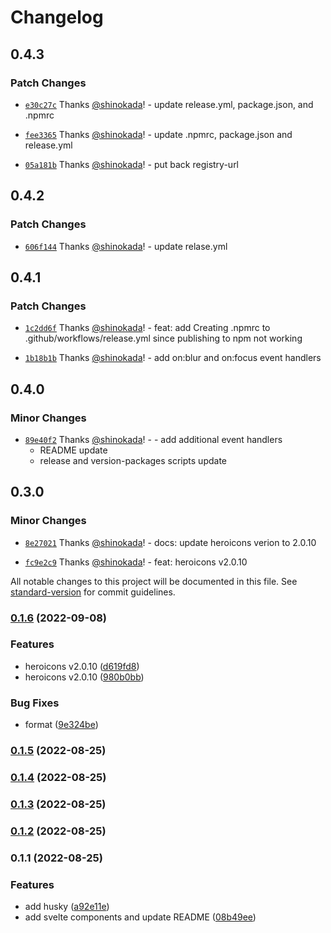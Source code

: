 # Changelog

## 0.4.3

### Patch Changes

- [`e30c27c`](https://github.com/shinokada/svelte-heros-v2/commit/e30c27c8fc08c67614a085346e9eace75206c795) Thanks [@shinokada](https://github.com/shinokada)! - update release.yml, package.json, and .npmrc

- [`fee3365`](https://github.com/shinokada/svelte-heros-v2/commit/fee336590af37e8ce6dca50979f4baf49c5b0620) Thanks [@shinokada](https://github.com/shinokada)! - update .npmrc, package.json and release.yml

- [`05a181b`](https://github.com/shinokada/svelte-heros-v2/commit/05a181b49d1dee63e6d58c9b7cb75a628f56f983) Thanks [@shinokada](https://github.com/shinokada)! - put back registry-url

## 0.4.2

### Patch Changes

- [`606f144`](https://github.com/shinokada/svelte-heros-v2/commit/606f144633bb23b997b972a215cc5b9b6581a3cc) Thanks [@shinokada](https://github.com/shinokada)! - update relase.yml

## 0.4.1

### Patch Changes

- [`1c2dd6f`](https://github.com/shinokada/svelte-heros-v2/commit/1c2dd6f5d39f94d981d81846c91312d365f75d96) Thanks [@shinokada](https://github.com/shinokada)! - feat: add Creating .npmrc to .github/workflows/release.yml since publishing to npm not working

- [`1b18b1b`](https://github.com/shinokada/svelte-heros-v2/commit/1b18b1bf46414065f6ee00b62da2ebd9ad6a9faf) Thanks [@shinokada](https://github.com/shinokada)! - add on:blur and on:focus event handlers

## 0.4.0

### Minor Changes

- [`89e40f2`](https://github.com/shinokada/svelte-heros-v2/commit/89e40f221829164079a7a0c890e305ac7bfef3f8) Thanks [@shinokada](https://github.com/shinokada)! - - add additional event handlers
  - README update
  - release and version-packages scripts update

## 0.3.0

### Minor Changes

- [`8e27021`](https://github.com/shinokada/svelte-heros-v2/commit/8e270212f820f700ff06b5c3029f3a19d23275e5) Thanks [@shinokada](https://github.com/shinokada)! - docs: update heroicons verion to 2.0.10

- [`fc9e2c9`](https://github.com/shinokada/svelte-heros-v2/commit/fc9e2c955f9e5856dfb0b8c5839c606909f94a71) Thanks [@shinokada](https://github.com/shinokada)! - feat: heroicons v2.0.10

All notable changes to this project will be documented in this file. See [standard-version](https://github.com/conventional-changelog/standard-version) for commit guidelines.

### [0.1.6](https://github.com/shinokada/svelte-heros-v2/compare/v0.1.5...v0.1.6) (2022-09-08)

### Features

- heroicons v2.0.10 ([d619fd8](https://github.com/shinokada/svelte-heros-v2/commit/d619fd8edfb59a0dab77b69488159f15b221d32b))
- heroicons v2.0.10 ([980b0bb](https://github.com/shinokada/svelte-heros-v2/commit/980b0bbcaf17868af5865345b89773812ff47fcd))

### Bug Fixes

- format ([9e324be](https://github.com/shinokada/svelte-heros-v2/commit/9e324bea69d1afc862f3cbb110ad150b8e93f6c3))

### [0.1.5](https://github.com/shinokada/svelte-heros-v2/compare/v0.1.4...v0.1.5) (2022-08-25)

### [0.1.4](https://github.com/shinokada/svelte-heros-v2/compare/v0.1.3...v0.1.4) (2022-08-25)

### [0.1.3](https://github.com/shinokada/svelte-heros-v2/compare/v0.1.2...v0.1.3) (2022-08-25)

### [0.1.2](https://github.com/shinokada/svelte-heros-v2/compare/v0.1.1...v0.1.2) (2022-08-25)

### 0.1.1 (2022-08-25)

### Features

- add husky ([a92e11e](https://github.com/shinokada/svelte-heros-v2/commit/a92e11e45908aa36cf95a84b01905146b40e0a62))
- add svelte components and update README ([08b49ee](https://github.com/shinokada/svelte-heros-v2/commit/08b49ee4c56b03ec169a7ff643922905f30f3d72))

